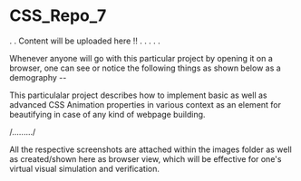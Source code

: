 # CSS_Repo_7

. . Content will be uploaded here !! . . . . .

Whenever anyone will go with this particular project by opening it on a browser, one can see or notice the following things as shown below as a demography --

This particulalar project describes how to implement basic as well as advanced CSS Animation properties in various context as an element for beautifying in case of any kind of webpage building.

/........./

All the respective screenshots are attached within the images folder as well as created/shown here as browser view, which will be effective for one's virtual visual simulation and verification.
